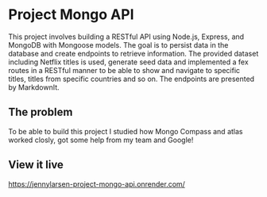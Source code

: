 # Project Mongo API

This project involves building a RESTful API using Node.js, Express, and MongoDB with Mongoose models. The goal is to persist data in the database and create endpoints to retrieve information. The provided dataset including Netflix titles is used, generate seed data and implemented a fex routes in a RESTful manner to be able to show and navigate to specific titles, titles from specific countries and so on. The endpoints are presented by MarkdownIt.

## The problem

To be able to build this project I studied how Mongo Compass and atlas worked closly, got some help from my team and Google!

## View it live

https://jennylarsen-project-mongo-api.onrender.com/
